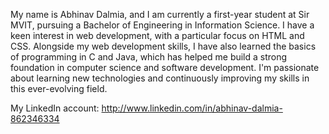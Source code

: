 My name is Abhinav Dalmia, and I am currently a first-year student at Sir MVIT, pursuing a Bachelor of Engineering in Information Science. I have a keen interest in web development, with a particular focus on HTML and CSS. Alongside my web development skills, I have also learned the basics of programming in C and Java, which has helped me build a strong foundation in computer science and software development. I'm passionate about learning new technologies and continuously improving my skills in this ever-evolving field.

My LinkedIn account: http://www.linkedin.com/in/abhinav-dalmia-862346334
